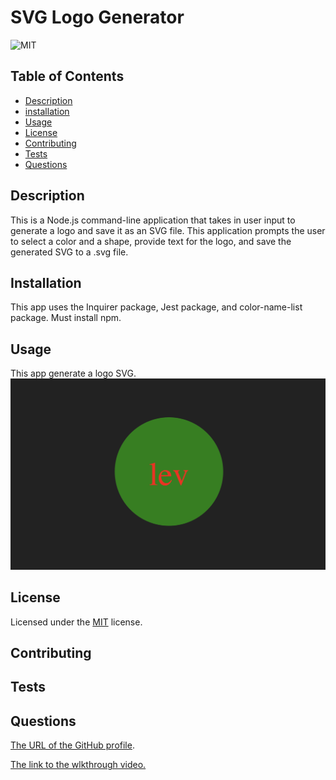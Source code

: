 # SVG Logo Generator

![MIT](https://img.shields.io/badge/License-MIT-yellow.svg)

## Table of Contents

- [Description](#description)
- [installation](#installation)
- [Usage](#usage)
- [License](#license)
- [Contributing](#contributing)
- [Tests](#tests)
- [Questions](#questions)

## Description

This is a Node.js command-line application that takes in user input to generate a logo and save it as an SVG file. This application prompts the user to select a color and a shape, provide text for the logo, and save the generated SVG to a .svg file.

## Installation

This app uses the Inquirer package, Jest package, and color-name-list package. Must install npm.

## Usage

This app generate a logo SVG.
![1682947005876](image/READMEcopy/1682947005876.png)

## License

Licensed under the [MIT](http://choosealicense.com/licenses/mit/) license.

## Contributing

## Tests

## Questions

[The URL of the GitHub profile](https://github.com/LizaS2022).

[The link to the wlkthrough video.](https://drive.google.com/file/d/1vI3GLe5iZaTT2_MdbVnJRHWsRcexYgG6/view)
